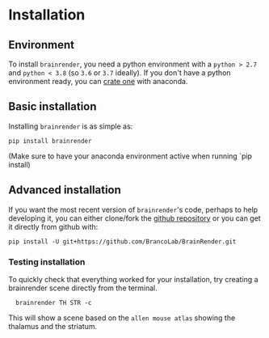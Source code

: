 # Installation
## Environment
To install `brainrender`, you need a python environment with a `python > 2.7` and `python < 3.8` (so `3.6` or `3.7` ideally). If you don't have a python environment ready, you can [crate one](https://docs.conda.io/projects/conda/en/latest/user-guide/tasks/manage-environments.html) with anaconda. 

## Basic installation
Installing `brainrender` is as simple as:
```
pip install brainrender
``` 
(Make sure to have your anaconda environment active when running `pip install)
<!-- {% hint style="info" %} Make sure to have your anaconda environment active when running `pip install brainrender` {% endhint %} -->

## Advanced installation
If you want the most recent version of `brainrender`'s code, perhaps to help developing it, you can either clone/fork the [github repository](https://github.com/BrancoLab/BrainRender) or you can get it directly from github with:
```
pip install -U git+https://github.com/BrancoLab/BrainRender.git
```

### Testing installation
To quickly check that everything worked for your installation, try creating a brainrender scene directly from the terminal. 
```
  brainrender TH STR -c
```

This will show a scene based on the `allen mouse atlas` showing the thalamus and the striatum.